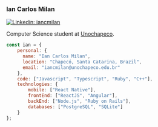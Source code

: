 ### Ian Carlos Milan

[![Linkedin: iancmilan](https://img.shields.io/badge/-iancmilan-blue?style=flat-square&logo=Linkedin&logoColor=white&link=https://www.linkedin.com/in/iancmilan)](https://www.linkedin.com/in/iancmilan/)

Computer Science student at [Unochapeco].

```javascript
const ian = {
    personal: {
      name: "Ian Carlos Milan",
      location: "Chapecó, Santa Catarina, Brazil",
      email: "iancmilan@unochapeco.edu.br"
    }, 
    code: ["Javascript", "Typescript", "Ruby", "C++"],
    technologies: {
        mobile: ["React Native"],
        frontEnd: ["ReactJS", "Angular"],
        backEnd: ["Node.js", "Ruby on Rails"],
        databases: ["PostgreSQL", "SQLite"]
    }
};
```



<!-- Links -->
[linkedin]: https://img.shields.io/badge/-iancmilan-blue?style=flat-square&logo=Linkedin&logoColor=white&link=https://www.linkedin.com/in/iancmilan/
[Unochapeco]: https://www.unochapeco.edu.br/

<!--
**iancmilan/iancmilan** is a ✨ _special_ ✨ repository because its `README.md` (this file) appears on your GitHub profile.

Here are some ideas to get you started:

- 🔭 I’m currently working on ...
- 🌱 I’m currently learning ...
- 👯 I’m looking to collaborate on ...
- 🤔 I’m looking for help with ...
- 💬 Ask me about ...
- 📫 How to reach me: ...
- 😄 Pronouns: ...
- ⚡ Fun fact: ...
-->
